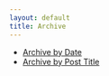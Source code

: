 ```yaml
---
layout: default
title: Archive
---
```


- [Archive by Date](/archive/date)
- [Archive by Post Title](/archive/title)